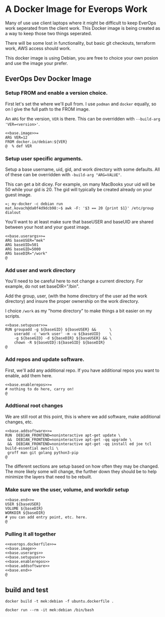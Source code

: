 # A Docker Image for Everops Work

Many of use use client laptops where it might be difficult to 
keep EverOps work seperated from the client work. This Docker 
image is being created as a way to keep those two things seperated. 

There will be some lost in functionality, but basic git checkouts, 
terraform work, AWS access should work.

This docker image is using Debian, you are free to choice your 
own posion and use the image your prefer.

## EverOps Dev Docker Image

### Setup FROM and enable a version choice.

First let's set the where we'll pull from. I use `podman` and `docker` 
equally,  so on I give the full path to the FROM image.

An `ARG` for the version, `VER` is there. This can be overridden 
with `--build-arg 'VER=<version>'`.

```
<<base.image>>=
ARG VER=12
FROM docker.io/debian:${VER}
@  % def VER
```

### Setup user specific arguments.

Setup a base username, uid, gid, and work directory with some 
defaults. All of these can be overridden with `-build-arg "ARG=VALUE"`.

This can get a bit dicey. For example, on many MacBooks your uid
will be 50 while your gid is 20. The gid will typically be created 
already on your guest image. 

```
=; my-docker -c debian run
mat.kovach@da0f4d9dcb98:~$ awk -F: '$3 == 20 {print $1}' /etc/group
dialout
```

You'll want to at least make sure that baseUSER and baseUID are shared
between your host and your guest image.

```
<<base.userargs>>=
ARG baseUSER="mek"
ARG baseUID=501
ARG baseGID=5000
ARG baseDIR="/work"
@
```

### Add user and work directory

You'll need to be careful here to not change a current directory. 
For example, do not set baseDIR="/bin". 

Add the group, user, (with the home directory of the user ad the 
work directory) and insure the proper ownership on the work directory.

I choice `/work` as my "home directory" to make things a bit easier
on my scripts.

```
<<base.setupuser>>=
RUN groupadd -g ${baseGID} ${baseUSER} &&      \
    useradd -c 'work user' -m -u ${baseUID}    \
    -g ${baseGID} -d ${baseDIR} ${baseUSER} && \ 
    chown -R ${baseUID}:${baseGID} ${baseDIR}
@
```

### Add repos and update software.

First, we'll add any additional repo. If you have additional repos 
you want to enable, add them here.

```
<<base.enablerepos>>=
# nothing to do here, carry on!
@
```

### Addtional root changes

We are still root at this point, this is where we add software, make 
additional changes, etc.

```
<<base.addsoftware>>=
RUN  DEBIAN_FRONTEND=noninteractive apt-get update \
 &&  DEBIAN_FRONTEND=noninteractive apt-get -qq upgrade \
 &&  DEBIAN_FRONTEND=noninteractive apt-get -qq install ed joe tcl build-essential awscli \
 groff man git golang python3-pip 
@ 
```

The different sections are setup based on how often they may be changed. 
The more likely some will change, the further down they should be to help 
minimize the layers that need to be rebuilt.

### Make sure we the user, volume, and workdir setup

```
<<base.end>>=
USER ${baseUSER}
VOLUME ${baseDIR}
WORKDIR ${baseDIR}
# you can add entry point, etc. here.
@
```

### Pulling it all together

```
<<everops.dockerfile>>=
<<base.image>>
<<base.userargs>>
<<base.setupuser>>
<<base.enablerepos>>
<<base.addsoftware>>
<<base.end>>
@
```

## build and test

`docker build -t mek:debian -f ubuntu.dockerfile .`

`docker run --rm -it mek:debian /bin/bash`

